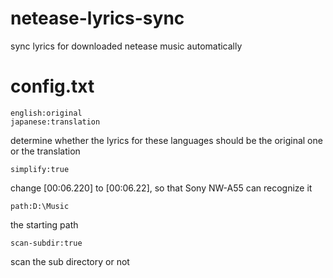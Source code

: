 # netease-lyrics-sync
 sync lyrics for downloaded netease music automatically

# config.txt
    english:original
    japanese:translation
determine whether the lyrics for these languages should be the original one or the translation

    simplify:true
change [00:06.220] to [00:06.22], so that Sony NW-A55 can recognize it

    path:D:\Music
the starting path

    scan-subdir:true
scan the sub directory or not